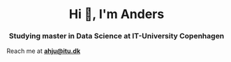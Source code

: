 <h1 align="center">Hi 👋, I'm Anders</h1>
<h3 align="center">Studying master in Data Science at IT-University Copenhagen</h3>

Reach me at **ahju@itu.dk**
